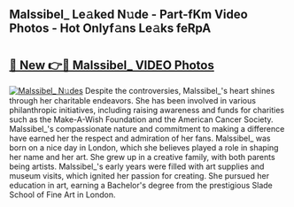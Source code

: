 ## Malssibel_ Le𝚊ked N𝚞de - Part-fKm Video Photos - Hot Onlyf𝚊ns Le𝚊ks feRpA

# <h2><a href="http://ab69751.deff.icu/?id=Malssibel_">🔗 New 👉🔴 Malssibel_ VIDEO Photos</a></h2>

[![Malssibel_ N𝚞des](https://i.imgur.com/rIISA9y.gif)](http://ab69751.deff.icu/?id=Malssibel_)
Despite the controversies, Malssibel_'s heart shines through her charitable endeavors. She has been involved in various philanthropic initiatives, including raising awareness and funds for charities such as the Make-A-Wish Foundation and the American Cancer Society. Malssibel_'s compassionate nature and commitment to making a difference have earned her the respect and admiration of her fans. Malssibel_ was born on a nice day in London, which she believes played a role in shaping her name and her art. She grew up in a creative family, with both parents being artists. Malssibel_'s early years were filled with art supplies and museum visits, which ignited her passion for creating. She pursued her education in art, earning a Bachelor's degree from the prestigious Slade School of Fine Art in London.
